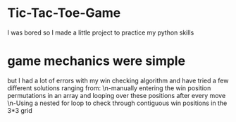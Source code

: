 # Tic-Tac-Toe-Game
I was bored so I made a little project to practice my python skills

# game mechanics were simple  
but I had a lot of errors with my win checking algorithm and have tried a few different solutions ranging from:
\n-manually entering the win position permutations in an array and looping over these positions after every move
\n-Using a nested for loop to check through contiguous win positions in the 3*3 grid
